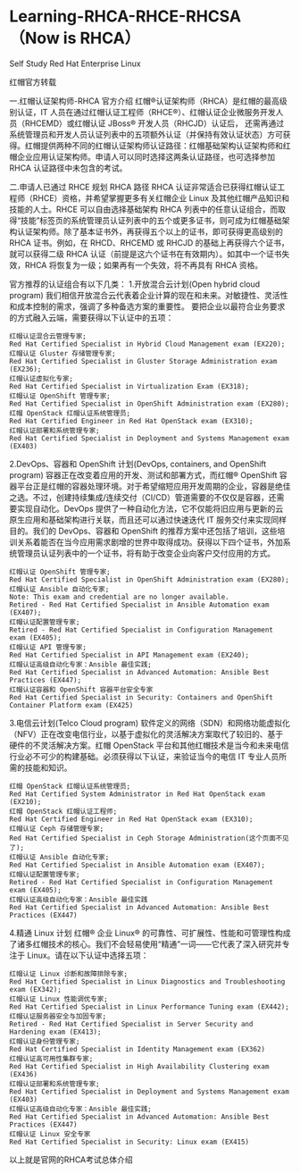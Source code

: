 # Learning-RHCA-RHCE-RHCSA（Now is RHCA）
Self Study Red Hat Enterprise Linux

  
红帽官方转载

一.红帽认证架构师-RHCA 官方介绍
红帽®认证架构师（RHCA）是红帽的最高级别认证，IT 人员在通过红帽认证工程师（RHCE®）、红帽认证企业微服务开发人员（RHCEMD）或红帽认证 JBoss® 开发人员（RHCJD）认证后， 还需再通过系统管理员和开发人员认证列表中的五项额外认证（并保持有效认证状态）方可获得。红帽提供两种不同的红帽认证架构师认证路径：红帽基础架构认证架构师和红帽企业应用认证架构师。申请人可以同时选择这两条认证路径，也可选择参加 RHCA 认证路径中未包含的考试。

二.申请人已通过 RHCE 规划 RHCA 路径
RHCA 认证非常适合已获得红帽认证工程师（RHCE）资格，并希望掌握更多有关红帽企业 Linux 及其他红帽产品知识和技能的人士。RHCE 可以自由选择基础架构 RHCA 列表中的任意认证组合，而取得“技能”标签页的系统管理员认证列表中的五个或更多证书，则可成为红帽基础架构认证架构师。除了基本证书外，再获得五个以上的证书，即可获得更高级别的 RHCA 证书。例如，在 RHCD、RHCEMD 或 RHCJD 的基础上再获得六个证书，就可以获得二级 RHCA 认证（前提是这六个证书在有效期内）。如其中一个证书失效，RHCA 将恢复为一级；如果再有一个失效，将不再具有 RHCA 资格。

官方推荐的认证组合有以下几类：
1.开放混合云计划(Open hybrid cloud program)
我们相信开放混合云代表着企业计算的现在和未来。对敏捷性、灵活性和成本控制的需求，强调了多种备选方案的重要性。
要把企业以最符合业务要求的方式融入云端，需要获得以下认证中的五项：
    
    红帽认证混合云管理专家;
    Red Hat Certified Specialist in Hybrid Cloud Management exam (EX220);
    红帽认证 Gluster 存储管理专家;
    Red Hat Certified Specialist in Gluster Storage Administration exam (EX236);
    红帽认证虚拟化专家;
    Red Hat Certified Specialist in Virtualization Exam (EX318);
    红帽认证 OpenShift 管理专家;
    Red Hat Certified Specialist in OpenShift Administration exam (EX280);
    红帽 OpenStack 红帽认证系统管理员;
    Red Hat Certified Engineer in Red Hat OpenStack exam (EX310);
    红帽认证部署和系统管理专家;
    Red Hat Certified Specialist in Deployment and Systems Management exam (EX403)
    
2.DevOps、容器和 OpenShift 计划(DevOps, containers, and OpenShift program)
容器正在改变着应用的开发、测试和部署方式，而红帽® OpenShift 容器平台正是红帽的容器处理环境。对于希望缩短应用开发周期的企业，容器是绝佳之选。不过，创建持续集成/连续交付（CI/CD）管道需要的不仅仅是容器，还需要实现自动化。DevOps 提供了一种自动化方法，它不仅能将旧应用与更新的云原生应用和基础架构进行关联，而且还可以通过快速迭代 IT 服务交付来实现同样目的。我们的 DevOps、容器和 OpenShift 的推荐方案中还包括了培训，这些培训关系着能否在当今应用需求剧增的世界中取得成功。获得以下四个证书，外加系统管理员认证列表中的一个证书，将有助于改变企业向客户交付应用的方式。
    
    红帽认证 OpenShift 管理专家;
    Red Hat Certified Specialist in OpenShift Administration exam (EX280);
    红帽认证 Ansible 自动化专家;
    Note: This exam and credential are no longer available.
    Retired - Red Hat Certified Specialist in Ansible Automation exam (EX407);
    红帽认证配置管理专家;
    Retired - Red Hat Certified Specialist in Configuration Management exam (EX405);
    红帽认证 API 管理专家;
    Red Hat Certified Specialist in API Management exam (EX240);
    红帽认证高级自动化专家：Ansible 最佳实践;
    Red Hat Certified Specialist in Advanced Automation: Ansible Best Practices (EX447);
    红帽认证容器和 OpenShift 容器平台安全专家
    Red Hat Certified Specialist in Security: Containers and OpenShift Container Platform exam (EX425)
    
3.电信云计划(Telco Cloud program)
软件定义的网络（SDN）和网络功能虚拟化（NFV）正在改变电信行业，以基于虚拟化的灵活解决方案取代了较旧的、基于硬件的不灵活解决方案。红帽 OpenStack 平台和其他红帽技术是当今和未来电信行业必不可少的构建基础。必须获得以下认证，来验证当今的电信 IT 专业人员所需的技能和知识。
    
    红帽 OpenStack 红帽认证系统管理员;
    Red Hat Certified System Administrator in Red Hat OpenStack exam (EX210);
    红帽 OpenStack 红帽认证工程师;
    Red Hat Certified Engineer in Red Hat OpenStack exam (EX310);
    红帽认证 Ceph 存储管理专家;
    Red Hat Certified Specialist in Ceph Storage Administration(这个页面不见了);
    红帽认证 Ansible 自动化专家;
    Red Hat Certified Specialist in Ansible Automation exam (EX407);
    红帽认证配置管理专家;
    Retired - Red Hat Certified Specialist in Configuration Management exam (EX405);
    红帽认证高级自动化专家：Ansible 最佳实践
    Red Hat Certified Specialist in Advanced Automation: Ansible Best Practices (EX447)
    
4.精通 Linux 计划
红帽® 企业 Linux® 的可靠性、可扩展性、性能和可管理性构成了诸多红帽技术的核心。我们不会轻易使用“精通”一词——它代表了深入研究并专注于 Linux。请在以下认证中选择五项：
    
    红帽认证 Linux 诊断和故障排除专家;
    Red Hat Certified Specialist in Linux Diagnostics and Troubleshooting exam (EX342);
    红帽认证 Linux 性能调优专家;
    Red Hat Certified Specialist in Linux Performance Tuning exam (EX442);
    红帽认证服务器安全与加固专家;
    Retired - Red Hat Certified Specialist in Server Security and Hardening exam (EX413);
    红帽认证身份管理专家;
    Red Hat Certified Specialist in Identity Management exam (EX362)
    红帽认证高可用性集群专家;
    Red Hat Certified Specialist in High Availability Clustering exam (EX436)
    红帽认证部署和系统管理专家;
    Red Hat Certified Specialist in Deployment and Systems Management exam (EX403)
    红帽认证高级自动化专家：Ansible 最佳实践;
    Red Hat Certified Specialist in Advanced Automation: Ansible Best Practices (EX447)
    红帽认证 Linux 安全专家
    Red Hat Certified Specialist in Security: Linux exam (EX415)
    
以上就是官网的RHCA考试总体介绍
